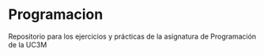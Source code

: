 # Programacion
Repositorio para los ejercicios y prácticas de la asignatura de Programación de la UC3M
